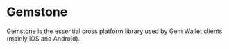 # Gemstone

Gemstone is the essential cross platform library used by Gem Wallet clients (mainly iOS and Android).
